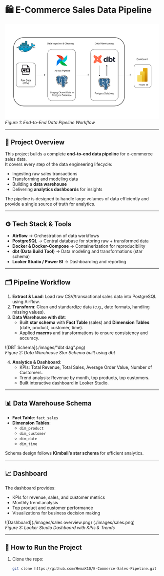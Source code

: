 # 🛍️ E-Commerce Sales Data Pipeline

![Workflow](./images/workflow.png)  
*Figure 1: End-to-End Data Pipeline Workflow*

---

## 📌 Project Overview
This project builds a complete **end-to-end data pipeline** for e-commerce sales data.  
It covers every step of the data engineering lifecycle:
- Ingesting raw sales transactions
- Transforming and modeling data
- Building a **data warehouse**
- Delivering **analytics dashboards** for insights

The pipeline is designed to handle large volumes of data efficiently and provide a single source of truth for analytics.

---

## ⚙️ Tech Stack & Tools
- **Airflow** → Orchestration of data workflows  
- **PostgreSQL** → Central database for storing raw + transformed data  
- **Docker & Docker-Compose** → Containerization for reproducibility  
- **dbt (Data Build Tool)** → Data modeling and transformations (star schema)  
- **Looker Studio / Power BI** → Dashboarding and reporting  

---

## 🗂️ Pipeline Workflow
1. **Extract & Load**: Load raw CSV/transactional sales data into PostgreSQL using Airflow.  
2. **Transform**: Clean and standardize data (e.g., date formats, handling missing values).  
3. **Data Warehouse with dbt**:
   - Built **star schema** with **Fact Table** (sales) and **Dimension Tables** (date, product, customer, time).
   - Applied **macros** and transformations to ensure consistency and accuracy.  

![DBT Schema](./images/"dbt dag".png)  
*Figure 2: Data Warehouse Star Schema built using dbt*

4. **Analytics & Dashboard**:
   - KPIs: Total Revenue, Total Sales, Average Order Value, Number of Customers.  
   - Trend analysis: Revenue by month, top products, top customers.  
   - Built interactive dashboard in Looker Studio.  

---

## 📊 Data Warehouse Schema
- **Fact Table**: `fact_sales`  
- **Dimension Tables**:  
  - `dim_product`  
  - `dim_customer`  
  - `dim_date`  
  - `dim_time`

Schema design follows **Kimball’s star schema** for efficient analytics.

---

## 📈 Dashboard
The dashboard provides:
- KPIs for revenue, sales, and customer metrics  
- Monthly trend analysis  
- Top product and customer performance  
- Visualizations for business decision making  

![Dashboard](./images/sales overview.png)  (./images/sales.png)  
*Figure 3: Looker Studio Dashboard with KPIs & Trends*

---

## 🚀 How to Run the Project
1. Clone the repo:  
   ```bash
   git clone https://github.com/HemaX10/E-Commerce-Sales-Pipeline.git
